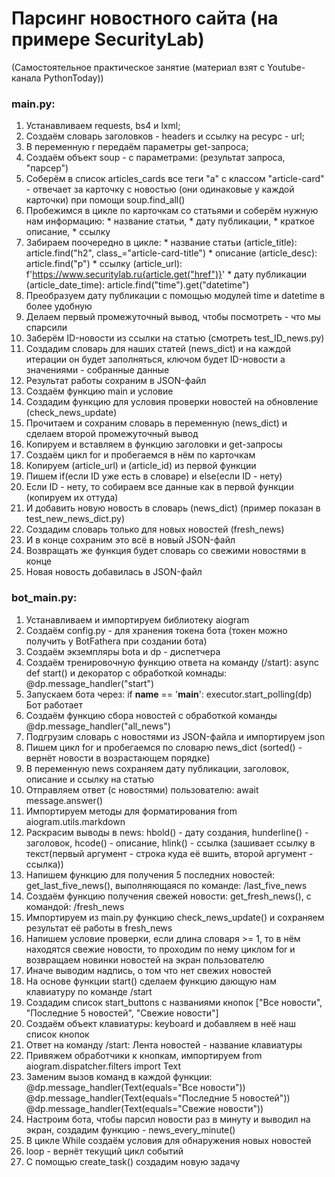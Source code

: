 # Парсинг новостного сайта (на примере SecurityLab)
(Самостоятельное практическое занятие (материал взят с Youtube-канала PythonToday))

### main.py:

1. Устанавливаем requests, bs4 и lxml;
2. Создаём словарь заголовков - headers и ссылку на ресурс - url;
3. В переменную r передаём параметры get-запроса;
4. Создаём объект soup - с параметрами: (результат запроса, "парсер")
5. Соберём в список articles_cards все теги "a" с классом "article-card" - отвечает за карточку с новостью (они одинаковые у каждой карточки) при помощи soup.find_all()
6. Пробежимся в цикле по карточкам со статьями и соберём нужную нам информацию:
                * название статьи,
                * дату публикации,
                * краткое описание,
                * ссылку
7. Забираем поочередно в цикле:
            * название статьи (article_title): article.find("h2", class_="article-card-title")
            * описание (article_desc): article.find("p")
            * ссылку (article_url): f'https://www.securitylab.ru{article.get("href")}'
            * дату публикации (article_date_time): article.find("time").get("datetime")
8. Преобразуем дату публикации с помощью модулей time и datetime в более удобную
9. Делаем первый промежуточный вывод, чтобы посмотреть - что мы спарсили
10. Заберём ID-новости из ссылки на статью (смотреть test_ID_news.py)
11. Создадим словарь для наших статей (news_dict) и на каждой итерации он будет заполняться, ключом будет ID-новости а значениями - собранные данные
12. Результат работы сохраним в JSON-файл
13. Создаём функцию main и условие
14. Создадим функцию для условия проверки новостей на обновление (check_news_update)
15. Прочитаем и сохраним словарь в переменную (news_dict) и сделаем второй промежуточный вывод
16. Копируем и вставляем в функцию заголовки и get-запросы
17. Создаём цикл for и пробегаемся в нём по карточкам
18. Копируем (article_url) и (article_id) из первой функции
19. Пишем if(если ID уже есть в словаре) и else(если ID - нету)
20. Если ID - нету, то собираем все данные как в первой функции (копируем их оттуда)
21. И добавить новую новость в словарь (news_dict) (пример показан в test_new_news_dict.py)
22. Создадим словарь только для новых новостей (fresh_news)
23. И в конце сохраним это всё в новый JSON-файл
24. Возвращать же функция будет словарь со свежими новостями в конце
25. Новая новость добавилась в JSON-файл

### bot_main.py:

1. Устанавливаем и импортируем библиотеку aiogram
2. Создаём config.py - для хранения токена бота (токен можно получить у BotFathera при создании бота)
3. Создаём экземпляры bota и dp - диспетчера
4. Создаём тренировочную функцию ответа на команду (/start): async def start() и декоратор с обработкой комнады: @dp.message_handler("start")
5. Запускаем бота через: 
                                                        if __name__ == '__main__':
                                                            executor.start_polling(dp)
     Бот работает
6. Создаём функцию сбора новостей с обработкой команды @dp.message_handler("all_news")
7. Подгрузим словарь с новостями из JSON-файла и импортируем json
8. Пишем цикл for и пробегаемся по словарю news_dict (sorted() - вернёт новости в возрастающем порядке)
9. В переменную news сохраняем дату публикации, заголовок, описание и ссылку на статью
10. Отправляем ответ (с новостями) пользователю: await message.answer()
11. Импортируем методы для форматирования from aiogram.utils.markdown
12. Раскрасим выводы в news: hbold() - дату создания, 
                                                    hunderline() - заголовок,
                                                    hcode() - описание,
                                                    hlink() - ссылка (зашивает ссылку в текст(первый аргумент - строка куда её вшить, второй аргумент - ссылка))
13. Напишем функцию для получения 5 последних новостей: get_last_five_news(), выполняющаяся по команде: /last_five_news
14. Создаём функцию получения свежей новости: get_fresh_news(), с командой: /fresh_news
15. Импортируем из main.py функцию check_news_update() и сохраняем результат её работы в fresh_news
16. Напишем условие проверки, если длина словаря >= 1, то в нём находятся свежие новости, то проходим по нему циклом for и возвращаем новинки новостей на экран пользователю
17. Иначе выводим надпись, о том что нет свежих новостей
18. На основе функции start() сделаем функцию дающую нам клавиатуру по команде /start
19. Создадим список start_buttons с названиями кнопок ["Все новости", "Последние 5 новостей", "Свежие новости"]
20. Создаём объект клавиатуры: keyboard и добавляем в неё наш список кнопок
21. Ответ на команду /start:  Лента новостей - название клавиатуры
22. Привяжем обработчики к кнопкам, импортируем from aiogram.dispatcher.filters import Text
23. Заменим вызов команд в каждой функции: 
                                                @dp.message_handler(Text(equals="Все новости"))
                                                @dp.message_handler(Text(equals="Последние 5 новостей"))
                                                @dp.message_handler(Text(equals="Свежие новости"))
24. Настроим бота, чтобы парсил новости раз в минуту и выводил на экран, создадим функцию - news_every_minute()
25. В цикле While создаём условия для обнаружения новых новостей
26. loop - вернёт текущий цикл событий
27. С помощью create_task() создадим новую задачу
